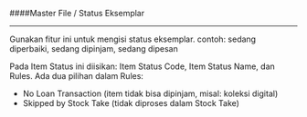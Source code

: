 ####Master File / Status Eksemplar
<hr>
Gunakan fitur ini untuk mengisi status eksemplar.
contoh: sedang diperbaiki, sedang dipinjam, sedang dipesan

Pada Item Status ini diisikan:  Item Status Code, Item Status Name, dan Rules.
Ada dua pilihan dalam Rules:
- No Loan Transaction (item tidak bisa dipinjam, misal: koleksi digital) 
- Skipped by Stock Take (tidak diproses dalam Stock Take)
